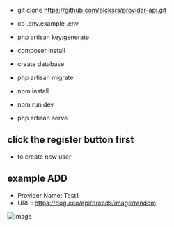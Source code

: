 - git clone https://github.com/blcksrs/provider-api.git
- cp .env.example .env
- php artisan key:generate
- composer install

- create database
- php artisan migrate
- npm install
- npm run dev

- php artisan serve

## click the register button first
- to create new user

## example ADD
- Provider Name: Test1
- URL : https://dog.ceo/api/breeds/image/random

![image](https://user-images.githubusercontent.com/46732943/179261647-8d7ca62a-7107-4d71-ae47-2a3ed1326f66.png)
